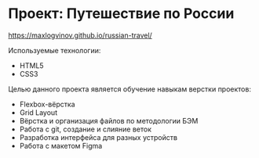 # Проект: Путешествие по России

https://maxlogvinov.github.io/russian-travel/

Используемые технологии:

- HTML5
- CSS3

Целью данного проекта является обучение навыкам верстки проектов:

- Flexbox-вёрстка
- Grid Layout
- Вёрстка и организация файлов по методологии БЭМ
- Работа с git, создание и слияние веток
- Разработка интерфейса для разных устройств
- Работа с макетом Figma
